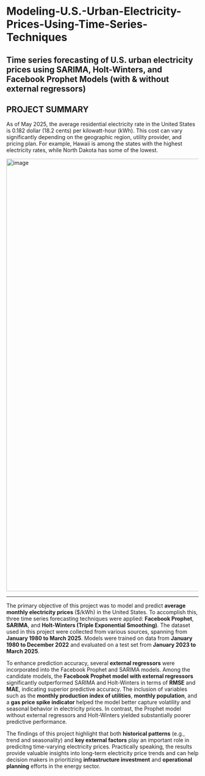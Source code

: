 # **Modeling-U.S.-Urban-Electricity-Prices-Using-Time-Series-Techniques**

Time series forecasting of U.S. urban electricity prices using SARIMA, Holt-Winters, and Facebook Prophet Models (with &amp; without external regressors)
---

## **PROJECT SUMMARY**
As of May 2025, the average residential electricity rate in the United States is 0.182 dollar (18.2 cents) per kilowatt-hour (kWh). This cost can vary significantly depending on the geographic region, utility provider, and pricing plan. For example, Hawaii is among the states with the highest electricity rates, while North Dakota has some of the lowest. 

<img width="2100" height="1129" alt="image" src="https://github.com/user-attachments/assets/f4c17b1a-b78b-422e-9534-f7d2703f8967" />

---
The primary objective of this project was to model and predict **average monthly electricity prices** ($/kWh) in the United States. To accomplish this, three time series forecasting techniques were applied: **Facebook Prophet**,
**SARIMA**, and **Holt-Winters (Triple Exponential Smoothing)**. The dataset used in this project were collected from various sources, spanning from **January 1980 to March 2025**. Models were trained on data from **January 1980 to December 2022** and evaluated on a test set from **January 2023 to March 2025**.

To enhance prediction accuracy, several **external regressors** were incorporated into the Facebook Prophet and SARIMA models. Among the candidate models, the **Facebook Prophet model with external regressors** significantly outperformed SARIMA and Holt-Winters in terms of **RMSE** and **MAE**, indicating superior predictive accuracy. The inclusion of variables such as the **monthly production index of utilities**, **monthly population**, and a **gas price spike indicator** helped the model better capture volatility and seasonal behavior in electricity prices. In contrast, the Prophet model without external regressors and Holt-Winters yielded substantially poorer predictive performance.

The findings of this project highlight that both **historical patterns** (e.g., trend and seasonality) and **key external factors** play an important role in predicitng time-varying electricity prices. Practically speaking, the results provide valuable insights into long-term electricity price trends and can help decision makers in prioritizing **infrastructure investment** and **operational planning** efforts in the energy sector.
